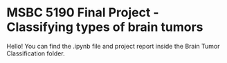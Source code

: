 # MSBC 5190 Final Project - Classifying types of brain tumors 

Hello! You can find the .ipynb file and project report inside the Brain Tumor Classification folder. 
